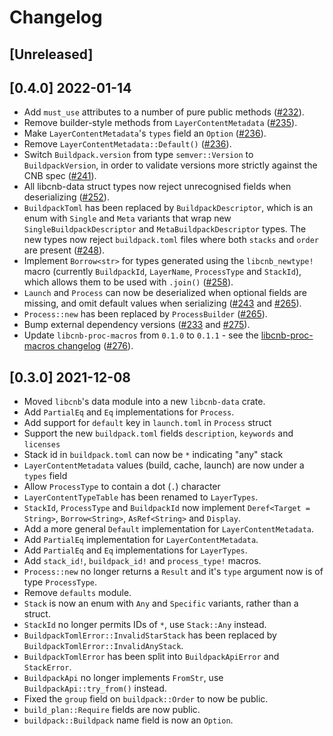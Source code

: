 # Changelog

## [Unreleased]

## [0.4.0] 2022-01-14

- Add `must_use` attributes to a number of pure public methods ([#232](https://github.com/Malax/libcnb.rs/pull/232)).
- Remove builder-style methods from `LayerContentMetadata` ([#235](https://github.com/Malax/libcnb.rs/pull/235)).
- Make `LayerContentMetadata`'s `types` field an `Option` ([#236](https://github.com/Malax/libcnb.rs/pull/236)).
- Remove `LayerContentMetadata::Default()` ([#236](https://github.com/Malax/libcnb.rs/pull/236)).
- Switch `Buildpack.version` from type `semver::Version` to `BuildpackVersion`, in order to validate versions more strictly against the CNB spec ([#241](https://github.com/Malax/libcnb.rs/pull/241)).
- All libcnb-data struct types now reject unrecognised fields when deserializing ([#252](https://github.com/Malax/libcnb.rs/pull/252)).
- `BuildpackToml` has been replaced by `BuildpackDescriptor`, which is an enum with `Single` and `Meta` variants that wrap new `SingleBuildpackDescriptor` and `MetaBuildpackDescriptor` types. The new types now reject `buildpack.toml` files where both `stacks` and `order` are present ([#248](https://github.com/Malax/libcnb.rs/pull/248)).
- Implement `Borrow<str>` for types generated using the `libcnb_newtype!` macro (currently `BuildpackId`, `LayerName`, `ProcessType` and `StackId`), which allows them to be used with `.join()` ([#258](https://github.com/Malax/libcnb.rs/pull/258)).
- `Launch` and `Process` can now be deserialized when optional fields are missing, and omit default values when serializing ([#243](https://github.com/Malax/libcnb.rs/pull/243) and [#265](https://github.com/Malax/libcnb.rs/pull/265)).
- `Process::new` has been replaced by `ProcessBuilder` ([#265](https://github.com/Malax/libcnb.rs/pull/265)).
- Bump external dependency versions ([#233](https://github.com/Malax/libcnb.rs/pull/233) and [#275](https://github.com/Malax/libcnb.rs/pull/275)).
- Update `libcnb-proc-macros` from `0.1.0` to `0.1.1` - see the [libcnb-proc-macros changelog](../libcnb-proc-macros/CHANGELOG.md#011-2022-01-14) ([#276](https://github.com/Malax/libcnb.rs/pull/276)).

## [0.3.0] 2021-12-08

- Moved `libcnb`'s data module into a new `libcnb-data` crate.
- Add `PartialEq` and `Eq` implementations for `Process`.
- Add support for `default` key in `launch.toml` in `Process` struct
- Support the new `buildpack.toml` fields `description`, `keywords` and `licenses`
- Stack id in `buildpack.toml` can now be `*` indicating "any" stack
- `LayerContentMetadata` values (build, cache, launch) are now under a `types` field
- Allow `ProcessType` to contain a dot (`.`) character
- `LayerContentTypeTable` has been renamed to `LayerTypes`.
- `StackId`, `ProcessType` and `BuildpackId` now implement `Deref<Target = String>`, `Borrow<String>`, `AsRef<String>` and `Display`.
- Add a more general `Default` implementation for `LayerContentMetadata`.
- Add `PartialEq` implementation for `LayerContentMetadata`.
- Add `PartialEq` and `Eq` implementations for `LayerTypes`.
- Add `stack_id!`, `buildpack_id!` and `process_type!` macros.
- `Process::new` no longer returns a `Result` and it's `type` argument now is of type `ProcessType`.
- Remove `defaults` module.
- `Stack` is now an enum with `Any` and `Specific` variants, rather than a struct.
- `StackId` no longer permits IDs of `*`, use `Stack::Any` instead.
- `BuildpackTomlError::InvalidStarStack` has been replaced by `BuildpackTomlError::InvalidAnyStack`.
- `BuildpackTomlError` has been split into `BuildpackApiError` and `StackError`.
- `BuildpackApi` no longer implements `FromStr`, use `BuildpackApi::try_from()` instead.
- Fixed the `group` field on `buildpack::Order` to now be public.
- `build_plan::Require` fields are now public.
- `buildpack::Buildpack` name field is now an `Option`.

